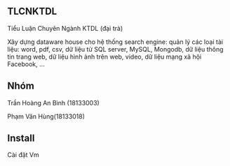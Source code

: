 

<h2>TLCNKTDL </h2> 
 <p>Tiểu Luận Chuyên Ngành KTDL (đại trà)</p>
 <p>  Xây dựng dataware house cho hệ thống search engine: quản lý các loại tài liệu: word, pdf, csv, dữ liệu từ SQL server, MySQL, Mongodb, dữ liệu thông tin trang web, dữ liệu hình ảnh trên web, video, dữ liệu mạng xã hội Facebook, ...</p>
 <h2>Nhóm</h2>
 <p> Trần Hoàng An Bình (18133003)</p>
 <p>  Phạm Văn Hùng(18133018)</p>
 <h2>Install</h2>
   <p>Cài đặt Vm</p>
     
 

 
 
